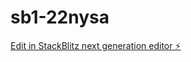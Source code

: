 # sb1-22nysa

[Edit in StackBlitz next generation editor ⚡️](https://stackblitz.com/~/github.com/meghabollapalli/sb1-22nysa)